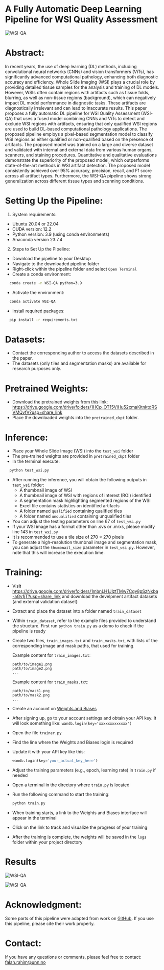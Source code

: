 # A Fully Automatic Deep Learning Pipeline for WSI Quality Assessment
![WSI-QA](./WSI-QA.bmp)
# Abstract: 
In recent years, the use of deep learning (DL) methods, including convolutional neural networks (CNNs) and vision transformers (ViTs), has significantly advanced computational pathology, enhancing both diagnostic accuracy and efficiency. Whole Slide Imaging (WSI) plays a crucial role by providing detailed tissue samples for the analysis and training of DL models. However, WSIs often contain regions with artifacts such as tissue folds, blurring, as well as non-tissue regions (background), which can negatively impact DL model performance in diagnostic tasks. These artifacts are diagnostically irrelevant and can lead to inaccurate results. This paper proposes a fully automatic DL pipeline for WSI Quality Assessment (WSI-QA) that uses a fused model combining CNNs and ViTs to detect and exclude WSI regions with artifacts, ensuring that only qualified WSI regions are used to build DL-based computational pathology applications. The proposed pipeline employs a pixel-based segmentation model to classify WSI regions as either qualified or non-qualified based on the presence of artifacts. The proposed model was trained on a large and diverse dataset and validated with internal and external data from various human organs, scanners, and staining procedures. Quantitative and qualitative evaluations demonstrate the superiority of the proposed model, which outperforms state-of-the-art methods in WSI artifact detection. The proposed model consistently achieved over 95% accuracy, precision, recall, and F1 score across all artifact types. Furthermore, the WSI-QA pipeline shows strong generalization across different tissue types and scanning conditions.

# Setting Up the Pipeline:
1. System requirements:
- Ubuntu 20.04 or 22.04
- CUDA version: 12.2
- Python version: 3.9 (using conda environments)
- Anaconda version 23.7.4

2. Steps to Set Up the Pipeline:
- Download the pipeline to your Desktop
- Navigate to the downloaded pipeline folder
- Right-click within the pipeline folder and select `Open Terminal`
- Create a conda environment:
```bash
  conda create -n WSI-QA python=3.9
```
- Activate the environment:
```bash
  conda activate WSI-QA
```
- Install required packages:
```bash
  pip install -r requirements.txt
```


# Datasets:

- Contact the corresponding author to access the datasets described in the paper.
- The datasets (only tiles and segmentation masks) are available for research purposes only.

# Pretrained Weights:

- Download the pretrained weights from this link: https://drive.google.com/drive/folders/1HCp_OT15VIHu52xmaKltnktdRSVMQvfV?usp=share_link
- Place the downloaded weights into the `pretrained_ckpt` folder.

# Inference:

- Place your Whole Slide Image (WSI) into the `test_wsi` folder
- The pre-trained weights are provided in `pretrained_ckpt` folder
- In the terminal execute:
```bash
  python test_wsi.py
```
- After running the inference, you will obtain the following outputs in `test_wsi` folder:
  - A thumbnail image of WSI
  - A thumbnail image of WSI with regions of interest (ROI) identified
  - A segmentation mask highlighting segmented regions of the WSI
  - Excel file contains statistics on identified artifacts
  - A folder named `qualified` containing qualified tiles
  - A folder named `unqualified` containing unqualified tiles
- You can adjust the testing parameters on line 67 of `test_wsi.py`
- If your WSI image has a format other than .svs or .mrxs, please modify line 143 in `test_wsi.py`
- It is recommended to use a tile size of 270 × 270 pixels
- To generate a high-resolution thumbnail image and segmentation mask, you can adjust the `thumbnail_size` parameter in `test_wsi.py`. However, note that this will increase the execution time.


# Training:

- Visit https://drive.google.com/drive/folders/1mbnLH1JIztTMw7Cgv8pSzNxba-aGv1jT?usp=share_link and download the develpment artifact datasets (and external validation dataset)
- Extract and place the dataset into a folder named `train_dataset`
- Within `train_dataset`, refer to the example files provided to understand the structure. First run `python train.py` as a demo to check if the pipeline is ready 
- Create two files, `train_images.txt` and `train_masks.txt`, with lists of the corresponding image and mask paths, that used for training.

     Example content for `train_images.txt`:
     ```
     path/to/image1.png
     path/to/image2.png
     ...
     ```
     Example content for `train_masks.txt`:
     ```
     path/to/mask1.png
     path/to/mask2.png
     ...
     ```
- Create an account on [Weights and Biases](https://docs.wandb.ai)
- After signing up, go to your account settings and obtain your API key. It will look something like: `wandb.login(key='xxxxxxxxxxxxx')`
- Open the file `trainer.py`
- Find the line where the Weights and Biases login is required
- Update it with your API key like this:
     ```python
     wandb.login(key='your_actual_key_here')
     ```
- Adjust the training parameters (e.g., epoch, learning rate) in `train.py` if needed
- Open a terminal in the directory where `train.py` is located
- Run the following command to start the training:
     ```bash
     python train.py
     ```
- When training starts, a link to the Weights and Biases interface will appear in the terminal
- Click on the link to track and visualize the progress of your training
- After the training is complete, the weights will be saved in the `logs` folder within your project directory

# Results 

![WSI-QA](./Performance-metrics.png)

![WSI-QA](./WSI-Segmentation.png)


# Acknowledgment:

Some parts of this pipeline were adapted from work on [GitHub](https://github.com/pengsl-lab/DHUnet). If you use this pipeline, please cite their work properly. 


# Contact: 
If you have any questions or comments, please feel free to contact: falah.rahim@unn.no
